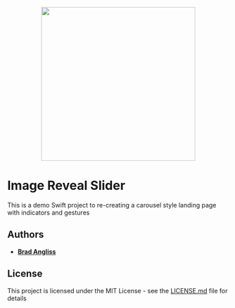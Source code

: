 
<p align="center">
  <img src="https://github.com/user-attachments/assets/ccf53de2-5482-481e-a695-bddcdbdc04c9" width="350" height="350"/>
</p>

# Image Reveal Slider

This is a demo Swift project to re-creating a carousel style landing page with indicators and gestures

## Authors

* **[Brad Angliss](https://www.github.com/BradAngliss)**

## License

This project is licensed under the MIT License - see the [LICENSE.md](https://github.com/BradAngliss/SportsLandingPage/blob/master/LICENSE) file for details
